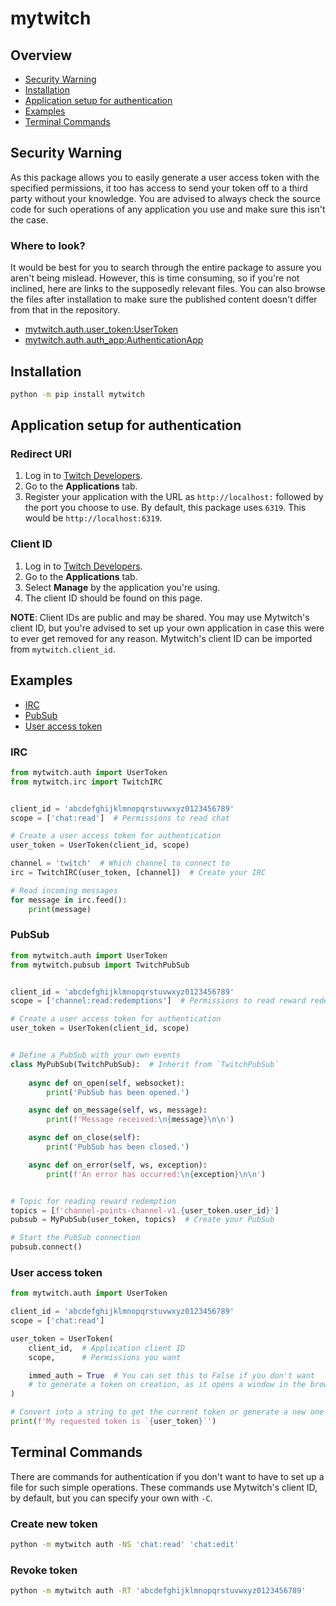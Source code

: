 # mytwitch

## Overview

- [Security Warning](#security-warning)
- [Installation](#installation)
- [Application setup for authentication](#application-setup-for-authentication)
- [Examples](#examples)
- [Terminal Commands](#terminal-commands)


## Security Warning

As this package allows you to easily generate a user access token with the specified permissions, it too has access to send your token off to a third party without your knowledge. You are advised to always check the source code for such operations of any application you use and make sure this isn't the case.

### Where to look?

It would be best for you to search through the entire package to assure you aren't being mislead.
However, this is time consuming, so if you're not inclined, here are links to the supposedly relevant files. You can also browse the files after installation to make sure the published content doesn't differ from that in the repository.

- [mytwitch.auth.user_token:UserToken](https://gitlab.com/thedisruptproject/mytwitch/-/blob/main/mytwitch/auth/user_token.py)
- [mytwitch.auth.auth_app:AuthenticationApp](https://gitlab.com/thedisruptproject/mytwitch/-/blob/main/mytwitch/auth/authapp.py)


## Installation

```sh
python -m pip install mytwitch
```


## Application setup for authentication

### Redirect URI

1. Log in to [Twitch Developers](https://dev.twitch.tv/).
2. Go to the **Applications** tab.
3. Register your application with the URL as `http://localhost:` followed by the port you choose to use. By default, this package uses `6319`. This would be `http://localhost:6319`.

### Client ID

1. Log in to [Twitch Developers](https://dev.twitch.tv/).
2. Go to the **Applications** tab.
3. Select **Manage** by the application you're using.
4. The client ID should be found on this page.

**NOTE**: Client IDs are public and may be shared. You may use Mytwitch's client ID, but you're advised to set up your own application in case this were to ever get removed for any reason. Mytwitch's client ID can be imported from `mytwitch.client_id`.


## Examples

- [IRC](#irc)
- [PubSub](#pubsub)
- [User access token](#user-access-token)

### IRC

```py
from mytwitch.auth import UserToken
from mytwitch.irc import TwitchIRC


client_id = 'abcdefghijklmnopqrstuvwxyz0123456789'
scope = ['chat:read']  # Permissions to read chat

# Create a user access token for authentication
user_token = UserToken(client_id, scope)

channel = 'twitch'  # Which channel to connect to
irc = TwitchIRC(user_token, [channel])  # Create your IRC

# Read incoming messages
for message in irc.feed():
    print(message)
```

### PubSub

```py
from mytwitch.auth import UserToken
from mytwitch.pubsub import TwitchPubSub


client_id = 'abcdefghijklmnopqrstuvwxyz0123456789'
scope = ['channel:read:redemptions']  # Permissions to read reward redemptions

# Create a user access token for authentication
user_token = UserToken(client_id, scope)


# Define a PubSub with your own events
class MyPubSub(TwitchPubSub):  # Inherit from `TwitchPubSub`
    
    async def on_open(self, websocket):
        print('PubSub has been opened.')

    async def on_message(self, ws, message):
        print(f'Message received:\n{message}\n\n')

    async def on_close(self):
        print('PubSub has been closed.')

    async def on_error(self, ws, exception):
        print(f'An error has occurred:\n{exception}\n\n')


# Topic for reading reward redemption
topics = [f'channel-points-channel-v1.{user_token.user_id}']
pubsub = MyPubSub(user_token, topics)  # Create your PubSub

# Start the PubSub connection
pubsub.connect()
```

### User access token

```py
from mytwitch.auth import UserToken

client_id = 'abcdefghijklmnopqrstuvwxyz0123456789'
scope = ['chat:read']

user_token = UserToken(
    client_id,  # Application client ID
    scope,      # Permissions you want

    immed_auth = True  # You can set this to False if you don't want
    # to generate a token on creation, as it opens a window in the browser
)

# Convert into a string to get the current token or generate a new one if necessary
print(f'My requested token is `{user_token}`')
```


## Terminal Commands

There are commands for authentication if you don't want to have to set up a file for such simple operations.
These commands use Mytwitch's client ID, by default, but you can specify your own with `-C`.

### Create new token

```sh
python -m mytwitch auth -NS 'chat:read' 'chat:edit'
```

### Revoke token

```sh
python -m mytwitch auth -RT 'abcdefghijklmnopqrstuvwxyz0123456789'
```